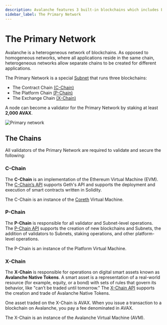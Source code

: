 ```yaml
---
description: Avalanche features 3 built-in blockchains which includes Exchange Chain (X-Chain), Platform Chain (P-Chain), and Contract Chain (C-Chain).  More info here.
sidebar_label: The Primary Network
---
```


# The Primary Network

Avalanche is a heterogeneous network of blockchains. As opposed to homogeneous networks, where
all applications reside in the same chain, heterogeneous networks allow separate chains to be
created for different applications.

The Primary Network is a special [Subnet](subnets-overview.md) that runs three blockchains:

- The Contract Chain [(C-Chain)](avalanche-platform.md#contract-chain-c-chain)
- The Platform Chain [(P-Chain)](avalanche-platform.md#platform-chain-p-chain)
- The Exchange Chain [(X-Chain)](avalanche-platform.md#exchange-chain-x-chain)

A node can become a validator for the Primary Network by staking at least **2,000 AVAX**.

![Primary network](/img/primary-network.png)

## The Chains

All validators of the Primary Network are required to validate and secure the following:

### C-Chain

The **C-Chain** is an implementation of the Ethereum Virtual Machine (EVM).
The [C-Chain’s API](../../apis/avalanchego/apis/c-chain.md) supports Geth's API and supports the
deployment and execution of smart contracts written in Solidity.

The C-Chain is an instance of the [Coreth](/learn/projects#coreth) Virtual Machine.

### P-Chain 

The **P-Chain** is responsible for all validator and Subnet-level operations.
The [P-Chain API](../../apis/avalanchego/apis/p-chain.md) supports the creation of new
blockchains and Subnets, the addition of validators to Subnets, staking operations, and other
platform-level operations.

The P-Chain is an instance of the Platform Virtual Machine.

### X-Chain 

The **X-Chain** is responsible for operations on digital smart assets known as **Avalanche Native
Tokens**. A smart asset is a representation of a real-world resource (for example, equity, or a
bond) with sets of rules that govern its behavior, like "can’t be traded until tomorrow."
The [X-Chain API](../../apis/avalanchego/apis/x-chain.md) supports the creation and trade of
Avalanche Native Tokens.

One asset traded on the X-Chain is AVAX. When you issue a transaction to a blockchain on Avalanche,
you pay a fee denominated in AVAX.

The X-Chain is an instance of the Avalanche Virtual Machine (AVM).
